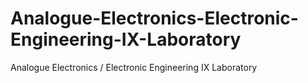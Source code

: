 # Analogue-Electronics-Electronic-Engineering-IX-Laboratory
Analogue Electronics / Electronic Engineering IX Laboratory
